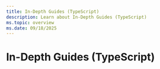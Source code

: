 ```yaml
---
title: In-Depth Guides (TypeScript)
description: Learn about In-Depth Guides (TypeScript)
ms.topic: overview
ms.date: 09/18/2025
---
```


# In-Depth Guides (TypeScript)
